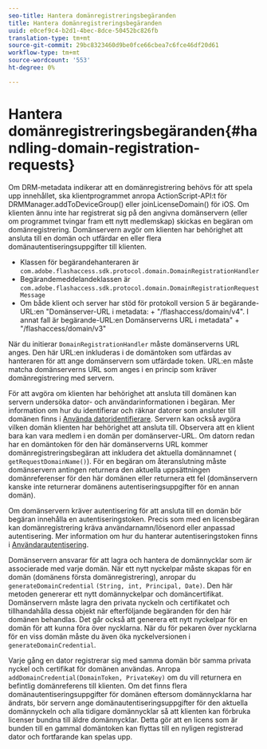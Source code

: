 ```yaml
---
seo-title: Hantera domänregistreringsbegäranden
title: Hantera domänregistreringsbegäranden
uuid: e0cef9c4-b2d1-4bec-8dce-50452bc826fb
translation-type: tm+mt
source-git-commit: 29bc8323460d9be0fce66cbea7c6fce46df20d61
workflow-type: tm+mt
source-wordcount: '553'
ht-degree: 0%

---
```



# Hantera domänregistreringsbegäranden{#handling-domain-registration-requests}

Om DRM-metadata indikerar att en domänregistrering behövs för att spela upp innehållet, ska klientprogrammet anropa ActionScript-API:t för DRMManager.addToDeviceGroup() eller joinLicenseDomain() för iOS. Om klienten ännu inte har registrerat sig på den angivna domänservern (eller om programmet tvingar fram ett nytt medlemskap) skickas en begäran om domänregistrering. Domänservern avgör om klienten har behörighet att ansluta till en domän och utfärdar en eller flera domänautentiseringsuppgifter till klienten.

* Klassen för begärandehanteraren är `com.adobe.flashaccess.sdk.protocol.domain.DomainRegistrationHandler`
* Begärandemeddelandeklassen är `com.adobe.flashaccess.sdk.protocol.domain.DomainRegistrationRequestMessage`
* Om både klient och server har stöd för protokoll version 5 är begärande-URL:en &quot;Domänserver-URL i metadata: + &quot;/flashaccess/domain/v4&quot;. I annat fall är begärande-URL:en Domänserverns URL i metadata&quot; + &quot;/flashaccess/domain/v3&quot;

När du initierar `DomainRegistrationHandler` måste domänserverns URL anges. Den här URL:en inkluderas i de domäntoken som utfärdas av hanteraren för att ange domänservern som utfärdade token. URL:en måste matcha domänserverns URL som anges i en princip som kräver domänregistrering med servern.

För att avgöra om klienten har behörighet att ansluta till domänen kan servern undersöka dator- och användarinformationen i begäran. Mer information om hur du identifierar och räknar datorer som ansluter till domänen finns i [Använda datoridentifierare](../../aaxs-protecting-content/content-implementing-the-license-server/content-processing-aaxs-requests/content-using-machine-ids.md). Servern kan också avgöra vilken domän klienten har behörighet att ansluta till. Observera att en klient bara kan vara medlem i en domän per domänserver-URL. Om datorn redan har en domäntoken för den här domänserverns URL kommer domänregistreringsbegäran att inkludera det aktuella domännamnet ( `getRequestDomainName()`). För en begäran om återanslutning måste domänservern antingen returnera den aktuella uppsättningen domänreferenser för den här domänen eller returnera ett fel (domänservern kanske inte returnerar domänens autentiseringsuppgifter för en annan domän).

Om domänservern kräver autentisering för att ansluta till en domän bör begäran innehålla en autentiseringstoken. Precis som med en licensbegäran kan domänregistrering kräva användarnamn/lösenord eller anpassad autentisering. Mer information om hur du hanterar autentiseringstoken finns i [Användarautentisering](../../aaxs-protecting-content/content-introduction/content-usage-rules/content-authentication/content-user-authentication.md).

Domänservern ansvarar för att lagra och hantera de domännycklar som är associerade med varje domän. När ett nytt nyckelpar måste skapas för en domän (domänens första domänregistrering), anropar du `generateDomainCredential` `(String, int, Principal, Date)`. Den här metoden genererar ett nytt domännyckelpar och domäncertifikat. Domänservern måste lagra den privata nyckeln och certifikatet och tillhandahålla dessa objekt när efterföljande begäranden för den här domänen behandlas. Det går också att generera ett nytt nyckelpar för en domän för att kunna föra över nycklarna. När du för pekaren över nycklarna för en viss domän måste du även öka nyckelversionen i `generateDomainCredential`.

Varje gång en dator registrerar sig med samma domän bör samma privata nyckel och certifikat för domänen användas. Anropa `addDomainCredential(DomainToken, PrivateKey)` om du vill returnera en befintlig domänreferens till klienten. Om det finns flera domänautentiseringsuppgifter för domänen eftersom domännycklarna har ändrats, bör servern ange domänautentiseringsuppgifter för den aktuella domännyckeln och alla tidigare domännycklar så att klienten kan förbruka licenser bundna till äldre domännycklar. Detta gör att en licens som är bunden till en gammal domäntoken kan flyttas till en nyligen registrerad dator och fortfarande kan spelas upp.
